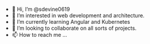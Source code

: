 - 👋 Hi, I’m @sdevine0619
- 👀 I’m interested in web development and architecture.
- 🌱 I’m currently learning Angular and Kubernetes
- 💞️ I’m looking to collaborate on all sorts of projects.
- 📫 How to reach me ...

<!---
sdevine0619/sdevine0619 is a ✨ special ✨ repository because its `README.md` (this file) appears on your GitHub profile.
You can click the Preview link to take a look at your changes.
--->
